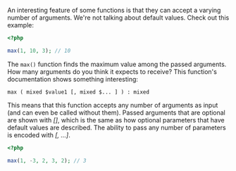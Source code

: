 
An interesting feature of some functions is that they can accept a varying number of arguments. We're not talking about default values. Check out this example:

```php
<?php

max(1, 10, 3); // 10
```

The `max()` function finds the maximum value among the passed arguments. How many arguments do you think it expects to receive? This function's documentation shows something interesting:

  ```
  max ( mixed $value1 [, mixed $... ] ) : mixed
  ```

  This means that this function accepts any number of arguments as input (and can even be called without them). Passed arguments that are optional are shown with _[]_, which is the same as how optional parameters that have default values are described. The ability to pass any number of parameters is encoded with _[, ...]_.

  ```php
  <?php

  max(1, -3, 2, 3, 2); // 3
  ```

